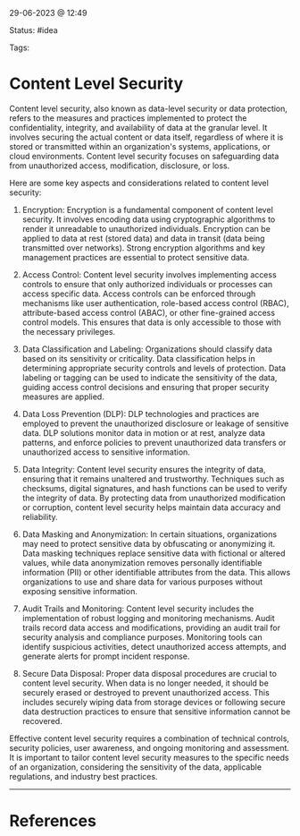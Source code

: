 29-06-2023 @ 12:49

Status: #idea

Tags: 

# Content Level Security

Content level security, also known as data-level security or data protection, refers to the measures and practices implemented to protect the confidentiality, integrity, and availability of data at the granular level. It involves securing the actual content or data itself, regardless of where it is stored or transmitted within an organization's systems, applications, or cloud environments. Content level security focuses on safeguarding data from unauthorized access, modification, disclosure, or loss.

Here are some key aspects and considerations related to content level security:

1. Encryption: Encryption is a fundamental component of content level security. It involves encoding data using cryptographic algorithms to render it unreadable to unauthorized individuals. Encryption can be applied to data at rest (stored data) and data in transit (data being transmitted over networks). Strong encryption algorithms and key management practices are essential to protect sensitive data.
    
2. Access Control: Content level security involves implementing access controls to ensure that only authorized individuals or processes can access specific data. Access controls can be enforced through mechanisms like user authentication, role-based access control (RBAC), attribute-based access control (ABAC), or other fine-grained access control models. This ensures that data is only accessible to those with the necessary privileges.
    
3. Data Classification and Labeling: Organizations should classify data based on its sensitivity or criticality. Data classification helps in determining appropriate security controls and levels of protection. Data labeling or tagging can be used to indicate the sensitivity of the data, guiding access control decisions and ensuring that proper security measures are applied.
    
4. Data Loss Prevention (DLP): DLP technologies and practices are employed to prevent the unauthorized disclosure or leakage of sensitive data. DLP solutions monitor data in motion or at rest, analyze data patterns, and enforce policies to prevent unauthorized data transfers or unauthorized access to sensitive information.
    
5. Data Integrity: Content level security ensures the integrity of data, ensuring that it remains unaltered and trustworthy. Techniques such as checksums, digital signatures, and hash functions can be used to verify the integrity of data. By protecting data from unauthorized modification or corruption, content level security helps maintain data accuracy and reliability.
    
6. Data Masking and Anonymization: In certain situations, organizations may need to protect sensitive data by obfuscating or anonymizing it. Data masking techniques replace sensitive data with fictional or altered values, while data anonymization removes personally identifiable information (PII) or other identifiable attributes from the data. This allows organizations to use and share data for various purposes without exposing sensitive information.
    
7. Audit Trails and Monitoring: Content level security includes the implementation of robust logging and monitoring mechanisms. Audit trails record data access and modifications, providing an audit trail for security analysis and compliance purposes. Monitoring tools can identify suspicious activities, detect unauthorized access attempts, and generate alerts for prompt incident response.
    
8. Secure Data Disposal: Proper data disposal procedures are crucial to content level security. When data is no longer needed, it should be securely erased or destroyed to prevent unauthorized access. This includes securely wiping data from storage devices or following secure data destruction practices to ensure that sensitive information cannot be recovered.
    

Effective content level security requires a combination of technical controls, security policies, user awareness, and ongoing monitoring and assessment. It is important to tailor content level security measures to the specific needs of an organization, considering the sensitivity of the data, applicable regulations, and industry best practices.

---
# References
